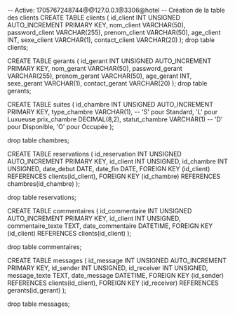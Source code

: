 -- Active: 1705767248744@@127.0.0.1@3306@hotel
-- Création de la table des clients
CREATE TABLE clients (
    id_client INT UNSIGNED AUTO_INCREMENT PRIMARY KEY,
    nom_client VARCHAR(50),
    password_client VARCHAR(255),
    prenom_client VARCHAR(50),
    age_client INT,
    sexe_client VARCHAR(1),
    contact_client VARCHAR(20)
);
drop table clients;


CREATE TABLE gerants (
    id_gerant INT UNSIGNED AUTO_INCREMENT PRIMARY KEY,
    nom_gerant VARCHAR(50),
    password_gerant VARCHAR(255),
    prenom_gerant VARCHAR(50),
    age_gerant INT,
    sexe_gerant VARCHAR(1),
    contact_gerant VARCHAR(20)
);
drop table gerants;


CREATE TABLE suites (
    id_chambre INT UNSIGNED AUTO_INCREMENT PRIMARY KEY,
    type_chambre VARCHAR(1), -- 'S' pour Standard, 'L' pour Luxueuse
    prix_chambre DECIMAL(8,2),
    statut_chambre VARCHAR(1) -- 'D' pour Disponible, 'O' pour Occupée
);

drop table chambres;


CREATE TABLE reservations (
    id_reservation INT UNSIGNED AUTO_INCREMENT PRIMARY KEY,
    id_client INT UNSIGNED,
    id_chambre INT UNSIGNED,
    date_debut DATE,
    date_fin DATE,
    FOREIGN KEY (id_client) REFERENCES clients(id_client),
    FOREIGN KEY (id_chambre) REFERENCES chambres(id_chambre)
);

drop table reservations;



CREATE TABLE commentaires (
    id_commentaire INT UNSIGNED AUTO_INCREMENT PRIMARY KEY,
    id_client INT UNSIGNED,
    commentaire_texte TEXT,
    date_commentaire DATETIME,
    FOREIGN KEY (id_client) REFERENCES clients(id_client)
);

drop table commentaires;

CREATE TABLE messages (
    id_message INT UNSIGNED AUTO_INCREMENT PRIMARY KEY,
    id_sender INT UNSIGNED,
    id_receiver INT UNSIGNED,
    message_texte TEXT,
    date_message DATETIME,
    FOREIGN KEY (id_sender) REFERENCES clients(id_client),
    FOREIGN KEY (id_receiver) REFERENCES gerants(id_gerant)
);

drop table messages;